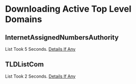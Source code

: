 # Downloading Active Top Level Domains

## InternetAssignedNumbersAuthority
List Took 5 Seconds.
[Details If Any](https://github.com/deathbybandaid/piholeparser/blob/master/RecentRunLogs/housekeepingscripts/tldscripts/InternetAssignedNumbersAuthority.log)

## TLDListCom
List Took 2 Seconds.
[Details If Any](https://github.com/deathbybandaid/piholeparser/blob/master/RecentRunLogs/housekeepingscripts/tldscripts/TLDListCom.log)

